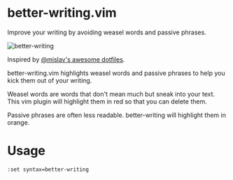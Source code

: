 better-writing.vim
===
Improve your writing by avoiding weasel words and passive phrases.

![better-writing](https://cloud.githubusercontent.com/assets/1840367/11761561/337e9090-a0c8-11e5-8bd9-1ae789c950c3.gif)

Inspired by [@mislav's awesome dotfiles](https://github.com/mislav/dotfiles/tree/master/bin).

better-writing.vim highlights weasel words and passive phrases to help you kick them out of your writing.

Weasel words are words that  don't mean much but sneak into your text. This vim plugin will highlight them in red so that you can delete them.

Passive phrases are often less readable. better-writing will highlight them in orange.

Usage
===

`:set syntax=better-writing`
